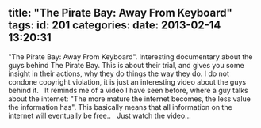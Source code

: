 title: "The Pirate Bay: Away From Keyboard"
tags:
id: 201
categories:
date: 2013-02-14 13:20:31
---

"The Pirate Bay: Away From Keyboard". Interesting documentary about the guys behind The Pirate Bay. This is about their trial, and gives you some insight in their actions, why they do things the way they do. I do not condone copyright violation, it is just an interesting video about the guys behind it.
&nbsp;
It reminds me of a video I have seen before, where a guy talks about the internet: "The more mature the internet becomes, the less value the information has". This basically means that all information on the internet will eventually be free..
&nbsp;
Just watch the video...

&nbsp;

<center>&nbsp;
<div class="youtube" style="width: 490; height: 300;"><object width="490" height="300" classid="clsid:d27cdb6e-ae6d-11cf-96b8-444553540000" codebase="http://download.macromedia.com/pub/shockwave/cabs/flash/swflash.cab#version=6,0,40,0"><param name="wmode" value="transparent" /><param name="src" value="http://www.youtube.com/v/eTOKXCEwo_8&amp;hd=1&amp;autohide=1" /><embed width="490" height="300" type="application/x-shockwave-flash" src="http://www.youtube.com/v/eTOKXCEwo_8&amp;hd=1&amp;autohide=1" wmode="transparent" /></object></div>
&nbsp;

</center>